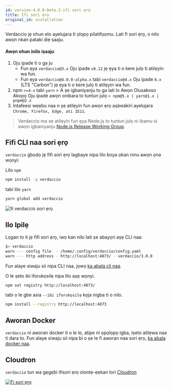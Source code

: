 ```yaml
---
id: version-4.0.0-beta.2-ifi sori ẹrọ
title: Ifi sori ẹrọ
original_id: installation
---
```


Verdaccio jẹ ohun elo ayelujara ti ọlọpọ pilatifọọmu. Lati fi sori ẹrọ, o nilo awọn nkan pataki diẹ ṣaaju.

#### Awọn ohun inilo iṣaaju

1. Oju ipade ti o ga ju 
    - Fun ẹya `verdaccio@3.x` Oju ipade `v6.12` jẹ ẹya ti o kere julọ ti atilẹyin wa fun.
    - Fun ẹya `verdaccio@4.0.0-alpha.x` tabi `verdaccio@4.x` Oju ipade `8.x` (LTS "Carbon") jẹ ẹya ti o kere julọ ti atilẹyin wa fun.
2. npm `>=4.x` tabi `yarn` > A ṣe igbaniyanju to ga lati lo Awọn Olusakoso Akopọ Oju ipade awọn onibara to tuntun julọ `> npm@5.x | yarn@1.x | pnpm@2.x`
3. Intafeesi wẹẹbu naa n ṣe atilẹyin fun awọn ẹrọ aṣàwákiri ayelujara `Chrome, Firefox, Edge, ati IE11`.

> Verdaccio ma se atilẹyin fun ẹya Node.js to tuntun julọ ni ibamu si awọn igbaniyanju [Node.js Release Working Group](https://github.com/nodejs/Release).

## Fifi CLI naa sori ẹrọ

`verdaccio` gbọdọ jẹ fifi sori ẹrọ lagbaye nipa lilo boya ọkan ninu awọn ọna wọnyi:

Lilo `npm`

```bash
npm install -g verdaccio
```

tabi lilo `yarn`

```bash
yarn global add verdaccio
```

![fi verdaccio sori ẹrọ](assets/install_verdaccio.gif)

## Ilo Ipilẹ

Lọgan to ti jẹ fifi sori ẹrọ, iwọ kan nilo lati ṣe abayọri aṣẹ CLI naa:

```bash
$> verdaccio
warn --- config file  - /home/.config/verdaccio/config.yaml
warn --- http address - http://localhost:4873/ - verdaccio/3.0.0
```

Fun alaye siwaju sii nipa CLI naa, jọwọ [ka abala cli naa](cli.md).

O le ṣeto ibi iforukọsilẹ nipa lilo aṣẹ wọnyi.

```bash
npm set registry http://localhost:4873/
```

tabi o le gbe asia `--ibi iforukọsilẹ` kọja nigba ti o nilo.

```bash
npm install --registry http://localhost:4873
```

## Aworan Docker

`verdaccio` ni aworan docker ti o le lo, atipe ni ọpọlọpọ igba, iṣeto atilẹwa naa ti dara to. Fun alaye siwaju sii nipa bi o ṣe le fi aworan naa sori ẹrọ, [ka abala docker naa](docker.md).

## Cloudron

`verdaccio` tun wa gẹgẹbi ifisori ẹrọ olontẹ-ẹẹkan lori [Cloudron](https://cloudron.io)

[![Fi sori ẹrọ](https://cloudron.io/img/button.svg)](https://cloudron.io/button.html?app=org.eggertsson.verdaccio)